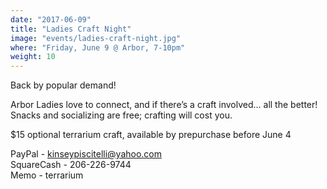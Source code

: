 ```yaml
---
date: "2017-06-09"
title: "Ladies Craft Night"
image: "events/ladies-craft-night.jpg"
where: "Friday, June 9 @ Arbor, 7-10pm"
weight: 10
---
```


Back by popular demand! 

Arbor Ladies love to connect, and if there’s a craft involved... all the better! Snacks and socializing are free; crafting will cost you. 

$15 optional terrarium craft, available by prepurchase before June 4

PayPal - <a href="mailto:kinseypiscitelli@yahoo.com">kinseypiscitelli@yahoo.com</a><br />
SquareCash - 206-226-9744<br />
Memo - terrarium<br />

